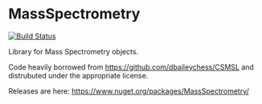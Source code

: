 # MassSpectrometry 
[![Build Status](https://travis-ci.org/stefanks/MassSpectrometry.svg?branch=master)](https://travis-ci.org/stefanks/MassSpectrometry)

Library for Mass Spectrometry objects. 

Code heavily borrowed from https://github.com/dbaileychess/CSMSL and distrubuted under the appropriate license.

Releases are here: https://www.nuget.org/packages/MassSpectrometry/
